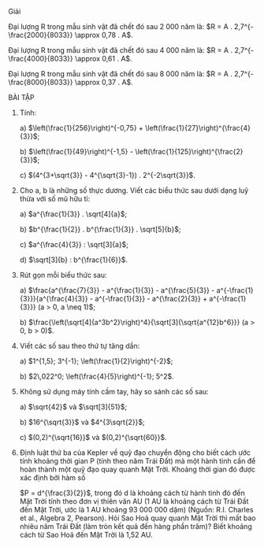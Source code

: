 Giải

Đại lượng R trong mẫu sinh vật đã chết đó sau 2 000 năm là: $R = A . 2,7^{-\frac{2000}{8033}} \approx 0,78 . A$.

Đại lượng R trong mẫu sinh vật đã chết đó sau 4 000 năm là: $R = A . 2,7^{-\frac{4000}{8033}} \approx 0,61 . A$.

Đại lượng R trong mẫu sinh vật đã chết đó sau 8 000 năm là: $R = A . 2,7^{-\frac{8000}{8033}} \approx 0,37 . A$.

BÀI TẬP

1. Tính:

   a) $\left(\frac{1}{256}\right)^{-0,75} + \left(\frac{1}{27}\right)^{\frac{4}{3}}$;

   b) $\left(\frac{1}{49}\right)^{-1,5} - \left(\frac{1}{125}\right)^{\frac{2}{3}}$;

   c) $(4^{3+\sqrt{3}} - 4^{\sqrt{3}-1}) . 2^{-2\sqrt{3}}$.

2. Cho a, b là những số thực dương. Viết các biểu thức sau dưới dạng luỹ thừa với số mũ hữu tỉ:

   a) $a^{\frac{1}{3}} . \sqrt[4]{a}$;

   b) $b^{\frac{1}{2}} . b^{\frac{1}{3}} . \sqrt[5]{b}$;

   c) $a^{\frac{4}{3}} : \sqrt[3]{a}$;

   d) $\sqrt[3]{b} : b^{\frac{1}{6}}$.

3. Rút gọn mỗi biểu thức sau:

   a) $\frac{a^{\frac{7}{3}} - a^{\frac{1}{3}} - a^{\frac{5}{3}} - a^{-\frac{1}{3}}}{a^{\frac{4}{3}} - a^{-\frac{1}{3}} - a^{\frac{2}{3}} + a^{-\frac{1}{3}}} (a > 0, a \neq 1)$;

   b) $\frac{\left(\sqrt[4]{a^3b^2}\right)^4}{\sqrt[3]{\sqrt{a^{12}b^6}}} (a > 0, b > 0)$.

4. Viết các số sau theo thứ tự tăng dần:

   a) $1^{1,5}; 3^{-1}; \left(\frac{1}{2}\right)^{-2}$;

   b) $2\,022^0; \left(\frac{4}{5}\right)^{-1}; 5^2$.

5. Không sử dụng máy tính cầm tay, hãy so sánh các số sau:

   a) $\sqrt{42}$ và $\sqrt[3]{51}$;

   b) $16^{\sqrt{3}}$ và $4^{3\sqrt{2}}$;

   c) $(0,2)^{\sqrt{16}}$ và $(0,2)^{\sqrt{60}}$.

6. Định luật thứ ba của Kepler về quỹ đạo chuyển động cho biết cách ước tính khoảng thời gian P (tính theo năm Trái Đất) mà một hành tinh cần để hoàn thành một quỹ đạo quay quanh Mặt Trời. Khoảng thời gian đó được xác định bởi hàm số

   $P = d^{\frac{3}{2}}$, trong đó d là khoảng cách từ hành tinh đó đến Mặt Trời tính theo đơn vị thiên văn AU (1 AU là khoảng cách từ Trái Đất đến Mặt Trời, ước là 1 AU khoảng 93 000 000 dặm) (Nguồn: R.I. Charles et al., Algebra 2, Pearson). Hỏi Sao Hoả quay quanh Mặt Trời thì mất bao nhiêu năm Trái Đất (làm tròn kết quả đến hàng phần trăm)? Biết khoảng cách từ Sao Hoả đến Mặt Trời là 1,52 AU.